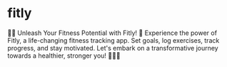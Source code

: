 # fitly
 🏋️‍♀️ Unleash Your Fitness Potential with Fitly! 🌟 Experience the power of Fitly, a life-changing fitness tracking app. Set goals, log exercises, track progress, and stay motivated. Let's embark on a transformative journey towards a healthier, stronger you! 💪💯✨
